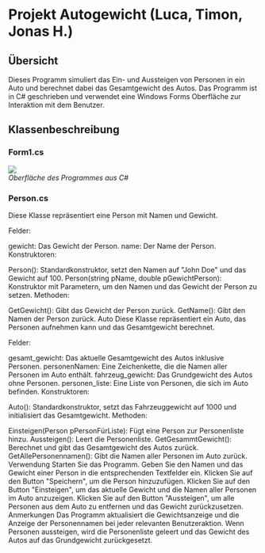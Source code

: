 # Projekt Autogewicht (Luca, Timon, Jonas H.)

## Übersicht  
Dieses Programm simuliert das Ein- und Aussteigen von Personen in ein Auto und berechnet dabei das Gesamtgewicht des Autos. Das Programm ist in C# geschrieben und verwendet eine Windows Forms Oberfläche zur Interaktion mit dem Benutzer.

## Klassenbeschreibung
### Form1.cs
![](https://raw.githubusercontent.com/BKR-FTEx-23/autopersongewicht-luca-timon-jonas-h/master/Oberfl%C3%A4che_Programm.png?token=GHSAT0AAAAAACRQLTJWWE3BDUZTR3Q2R27OZSO7I6A)  
*Oberfläche des Programmes aus C#*  

### Person.cs
Diese Klasse repräsentiert eine Person mit Namen und Gewicht.

Felder:

gewicht: Das Gewicht der Person.
name: Der Name der Person.
Konstruktoren:

Person(): Standardkonstruktor, setzt den Namen auf "John Doe" und das Gewicht auf 100.
Person(string pName, double pGewichtPerson): Konstruktor mit Parametern, um den Namen und das Gewicht der Person zu setzen.
Methoden:

GetGewicht(): Gibt das Gewicht der Person zurück.
GetName(): Gibt den Namen der Person zurück.
Auto
Diese Klasse repräsentiert ein Auto, das Personen aufnehmen kann und das Gesamtgewicht berechnet.

Felder:

gesamt_gewicht: Das aktuelle Gesamtgewicht des Autos inklusive Personen.
personenNamen: Eine Zeichenkette, die die Namen aller Personen im Auto enthält.
fahrzeug_gewicht: Das Grundgewicht des Autos ohne Personen.
personen_liste: Eine Liste von Personen, die sich im Auto befinden.
Konstruktoren:

Auto(): Standardkonstruktor, setzt das Fahrzeuggewicht auf 1000 und initialisiert das Gesamtgewicht.
Methoden:

Einsteigen(Person pPersonFürListe): Fügt eine Person zur Personenliste hinzu.
Aussteigen(): Leert die Personenliste.
GetGesammtGewicht(): Berechnet und gibt das Gesamtgewicht des Autos zurück.
GetAllePersonennamen(): Gibt die Namen aller Personen im Auto zurück.
Verwendung
Starten Sie das Programm.
Geben Sie den Namen und das Gewicht einer Person in die entsprechenden Textfelder ein.
Klicken Sie auf den Button "Speichern", um die Person hinzuzufügen.
Klicken Sie auf den Button "Einsteigen", um das aktuelle Gewicht und die Namen aller Personen im Auto anzuzeigen.
Klicken Sie auf den Button "Aussteigen", um alle Personen aus dem Auto zu entfernen und das Gewicht zurückzusetzen.
Anmerkungen
Das Programm aktualisiert die Gewichtsanzeige und die Anzeige der Personennamen bei jeder relevanten Benutzeraktion.
Wenn Personen aussteigen, wird die Personenliste geleert und das Gewicht des Autos auf das Grundgewicht zurückgesetzt.
